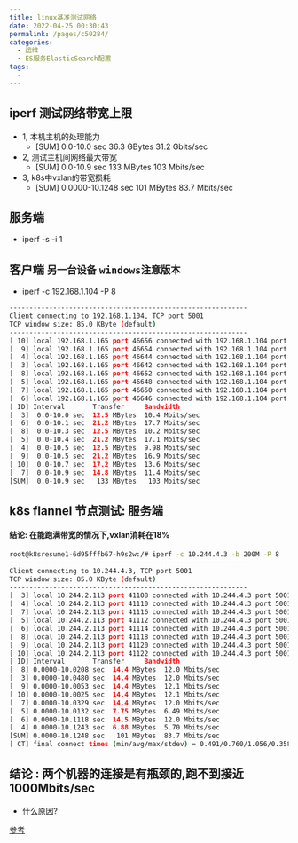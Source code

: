```yaml
---
title: linux基准测试网络
date: 2022-04-25 00:30:43
permalink: /pages/c50284/
categories:
  - 运维
  - ES服务ElasticSearch配置
tags:
  - 
---
```




## iperf 测试网络带宽上限
- 1, 本机主机的处理能力 
  - [SUM]  0.0-10.0 sec  36.3 GBytes  31.2 Gbits/sec
- 2, 测试主机间网络最大带宽
  - [SUM]  0.0-10.9 sec   133 MBytes   103 Mbits/sec
- 3, k8s中vxlan的带宽损耗
  - [SUM] 0.0000-10.1248 sec   101 MBytes  83.7 Mbits/sec



## 服务端
- iperf -s  -i 1


## 客户端 `另一台设备` `windows注意版本`
- iperf -c 192.168.1.104 -P 8

``` sh
------------------------------------------------------------
Client connecting to 192.168.1.104, TCP port 5001
TCP window size: 85.0 KByte (default)
------------------------------------------------------------
[ 10] local 192.168.1.165 port 46656 connected with 192.168.1.104 port 5001
[  9] local 192.168.1.165 port 46654 connected with 192.168.1.104 port 5001
[  4] local 192.168.1.165 port 46644 connected with 192.168.1.104 port 5001
[  3] local 192.168.1.165 port 46642 connected with 192.168.1.104 port 5001
[  8] local 192.168.1.165 port 46652 connected with 192.168.1.104 port 5001
[  5] local 192.168.1.165 port 46648 connected with 192.168.1.104 port 5001
[  7] local 192.168.1.165 port 46650 connected with 192.168.1.104 port 5001
[  6] local 192.168.1.165 port 46646 connected with 192.168.1.104 port 5001
[ ID] Interval       Transfer     Bandwidth
[  3]  0.0-10.0 sec  12.5 MBytes  10.4 Mbits/sec
[  6]  0.0-10.1 sec  21.2 MBytes  17.7 Mbits/sec
[  8]  0.0-10.3 sec  12.5 MBytes  10.2 Mbits/sec
[  5]  0.0-10.4 sec  21.2 MBytes  17.1 Mbits/sec
[  4]  0.0-10.5 sec  12.5 MBytes  9.98 Mbits/sec
[  9]  0.0-10.5 sec  21.2 MBytes  16.9 Mbits/sec
[ 10]  0.0-10.7 sec  17.2 MBytes  13.6 Mbits/sec
[  7]  0.0-10.9 sec  14.8 MBytes  11.4 Mbits/sec
[SUM]  0.0-10.9 sec   133 MBytes   103 Mbits/sec
```


## k8s flannel 节点测试: 服务端
  #### 结论: 在能跑满带宽的情况下,vxlan消耗在18%

``` sh
root@k8sresume1-6d95fffb67-h9s2w:/# iperf -c 10.244.4.3 -b 200M -P 8
------------------------------------------------------------
Client connecting to 10.244.4.3, TCP port 5001
TCP window size: 85.0 KByte (default)
------------------------------------------------------------
[  3] local 10.244.2.113 port 41108 connected with 10.244.4.3 port 5001
[  4] local 10.244.2.113 port 41110 connected with 10.244.4.3 port 5001
[  7] local 10.244.2.113 port 41116 connected with 10.244.4.3 port 5001
[  5] local 10.244.2.113 port 41112 connected with 10.244.4.3 port 5001
[  6] local 10.244.2.113 port 41114 connected with 10.244.4.3 port 5001
[  8] local 10.244.2.113 port 41118 connected with 10.244.4.3 port 5001
[  9] local 10.244.2.113 port 41120 connected with 10.244.4.3 port 5001
[ 10] local 10.244.2.113 port 41122 connected with 10.244.4.3 port 5001
[ ID] Interval       Transfer     Bandwidth
[  8] 0.0000-10.0208 sec  14.4 MBytes  12.0 Mbits/sec
[  3] 0.0000-10.0480 sec  14.4 MBytes  12.0 Mbits/sec
[  9] 0.0000-10.0053 sec  14.4 MBytes  12.1 Mbits/sec
[ 10] 0.0000-10.0025 sec  14.4 MBytes  12.1 Mbits/sec
[  7] 0.0000-10.0329 sec  14.4 MBytes  12.0 Mbits/sec
[  5] 0.0000-10.0132 sec  7.75 MBytes  6.49 Mbits/sec
[  6] 0.0000-10.1118 sec  14.5 MBytes  12.0 Mbits/sec
[  4] 0.0000-10.1243 sec  6.88 MBytes  5.70 Mbits/sec
[SUM] 0.0000-10.1248 sec   101 MBytes  83.7 Mbits/sec
[ CT] final connect times (min/avg/max/stdev) = 0.491/0.760/1.056/0.358 ms (tot/err) = 8/0 
```






## 结论 : 两个机器的连接是有瓶颈的,跑不到接近 1000Mbits/sec
- 什么原因?





[参考](https://my.oschina.net/remainsu/blog/1557039)

